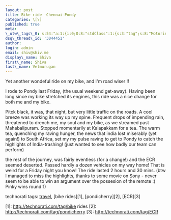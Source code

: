```yaml
---
layout: post
title: Bike ride -Chennai-Pondy
categories: \[\]
published: true
meta:
\_utw\_tags\_0: s:54:"a:1:{i:0;O:8:"stdClass":1:{s:3:"tag";s:8:"Motoring";}}";
dsq\_thread\_id: '3044451'
author:
login: admin
email: shiv@shiv.me
display\_name: Shiva
first\_name: Shiva
last\_name: Velmurugan
---
```


Yet another wondeful ride on my bike, and I'm road wiser !!

I rode to Pondy last Friday, (the usual weekend get-away). Having been long since my bike stretched its engines, this ride was a nice change for both me and my bike. 

Pitck black, it was, that night, but very little traffic on the roads. A cool breeze was working its way up my spine. Frequent drops of impending rain, threatened to drench me, my soul and my bike, as we streamed past Mahabalipuram. Stopped momentarily at Kalapakkam for a tea. The warm tea, quenching my raving hunger, the news that india lost miserably (yet again!) to South Africa, set my my pulse raving to get to Pondy to catch the highlights of India-trashing! (just wanted to see how badly our team can perform)

the rest of the journey, was fairly eventless (for a change!) and the ECR seemed deserted. Passed hardly a dozen vehicles on my way home! That is weird for a Friday night you know! The ride lasted 2 hours and 30 mins. (btw I managed to miss the highlights, thanks to some movie on Sony - never seem to be able to win an argument over the possesion of the remote :) Pinky wins round 1)  

technorati tags: [travel][0], [bike rides][1], [pondicherry][2], [ECR][3]



[0]: http://technorati.com/tag/travel
[1]: http://technorati.com/tag/bike rides
[2]: http://technorati.com/tag/pondicherry
[3]: http://technorati.com/tag/ECR
